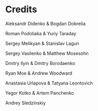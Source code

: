# Credits

Aleksandr Didenko & Bogdan Dobrelia

Roman Podoliaka & Yuriy Taraday

Sergey Melikyan & Stanislav Lagun

Sergey Vasilenko & Matthew Mosesohn

Dmitry Ilyin & Dmitry Borodaenko

Ryan Moe & Andrew Woodward

Anastasia Urlapova & Tatyana Leontovich

Yegor Kotko & Artem Panchenko

Andrey Sledzinskiy

